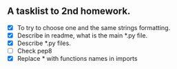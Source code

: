 ## A tasklist to 2nd homework. ##
- [X] To try to choose one and the same strings formatting.
- [x] Describe in readme, what is the main *.py file.
- [x] Describe *.py files.
- [ ] Check pep8
- [X] Replace * with functions names in imports
